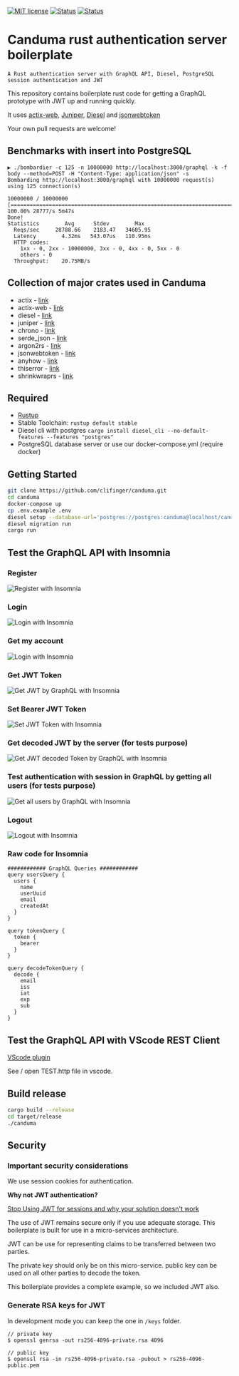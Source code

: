 [![MIT license](http://img.shields.io/badge/license-MIT-brightgreen.svg)](http://opensource.org/licenses/MIT)
[![Status](https://img.shields.io/badge/build-passing-brightgreen)]()
[![Status](https://img.shields.io/badge/pull--request-open-blue)]()

# Canduma rust authentication server boilerplate

`A Rust authentication server with GraphQL API, Diesel, PostgreSQL session authentication and JWT`

This repository contains boilerplate rust code for getting a GraphQL prototype with JWT up and running quickly.

It uses [actix-web](https://actix.rs/), [Juniper](https://graphql-rust.github.io/juniper/current/),
[Diesel](http://diesel.rs/) and [jsonwebtoken](https://docs.rs/jsonwebtoken)

Your own pull requests are welcome!

## Benchmarks with insert into PostgreSQL

```shell script
▶ ./bombardier -c 125 -n 10000000 http://localhost:3000/graphql -k -f body --method=POST -H "Content-Type: application/json" -s
Bombarding http://localhost:3000/graphql with 10000000 request(s) using 125 connection(s)

10000000 / 10000000 [===========================================================================] 100.00% 28777/s 5m47s
Done!
Statistics        Avg      Stdev        Max
  Reqs/sec     28788.66    2183.47   34605.95
  Latency        4.32ms   543.07us   110.95ms
  HTTP codes:
    1xx - 0, 2xx - 10000000, 3xx - 0, 4xx - 0, 5xx - 0
    others - 0
  Throughput:    20.75MB/s
```

## Collection of major crates used in Canduma

- actix - [link](https://actix.rs/)
- actix-web - [link](https://docs.rs/actix-web/)
- diesel - [link](http://diesel.rs/)
- juniper - [link](https://graphql-rust.github.io/juniper/current/)
- chrono - [link](https://docs.rs/chrono/)
- serde_json - [link](https://docs.serde.rs/serde_json/)
- argon2rs - [link](https://github.com/bryant/argon2rs)
- jsonwebtoken - [link](https://docs.rs/jsonwebtoken)
- anyhow - [link](https://github.com/dtolnay/anyhow)
- thiserror - [link](https://github.com/dtolnay/thiserror)
- shrinkwraprs - [link](https://docs.rs/shrinkwraprs/)

## Required

- [Rustup](https://rustup.rs/)
- Stable Toolchain: `rustup default stable`
- Diesel cli with postgres `cargo install diesel_cli --no-default-features --features "postgres"`
- PostgreSQL database server or use our docker-compose.yml (require docker)

## Getting Started

```sh
git clone https://github.com/clifinger/canduma.git
cd canduma
docker-compose up
cp .env.example .env
diesel setup --database-url='postgres://postgres:canduma@localhost/canduma'
diesel migration run
cargo run
```

## Test the GraphQL API with Insomnia

### Register

![Register with Insomnia](https://github.com/clifinger/canduma/blob/master/docs/images/new-insomnia-register.png?raw=true)

### Login

![Login with Insomnia](https://github.com/clifinger/canduma/blob/master/docs/images/new-insomnia-login.png?raw=true)

### Get my account

![Login with Insomnia](https://github.com/clifinger/canduma/blob/master/docs/images/new-insomnia-get-me.png?raw=true)

### Get JWT Token

![Get JWT by GraphQL with Insomnia](https://github.com/clifinger/canduma/blob/master/docs/images/new-insomnia-grahql-get-jwt.png?raw=true)

### Set Bearer JWT Token

![Set JWT Token with Insomnia](https://github.com/clifinger/canduma/blob/master/docs/images/insomnia-set-bearer.png?raw=true)

### Get decoded JWT by the server (for tests purpose)

![Get JWT decoded Token by GraphQL with Insomnia](https://github.com/clifinger/canduma/blob/master/docs/images/new-insomnia-grahql-get-jwt-decoded.png?raw=true)

### Test authentication with session in GraphQL by getting all users (for tests purpose)

![Get all users by GraphQL with Insomnia](https://github.com/clifinger/canduma/blob/master/docs/images/new-insomnia-grahql-get-users.png?raw=true)

### Logout

![Logout with Insomnia](https://github.com/clifinger/canduma/blob/master/docs/images/new-insomnia-logout.png?raw=true)

### Raw code for Insomnia

```text
############ GraphQL Queries ############
query usersQuery {
  users {
    name
    userUuid
    email
    createdAt
  }
}

query tokenQuery {
  token {
    bearer
  }
}

query decodeTokenQuery {
  decode {
    email
    iss
    iat
    exp
    sub
  }
}

```

## Test the GraphQL API with VScode REST Client

[VScode plugin](https://marketplace.visualstudio.com/items?itemName=humao.rest-client)

See / open TEST.http file in vscode.

## Build release

```sh
cargo build --release
cd target/release
./canduma
```

## Security

### Important security considerations

We use session cookies for authentication.

**Why not JWT authentication?**

[Stop Using JWT for sessions and why your solution doesn't work](http://cryto.net/~joepie91/blog/2016/06/19/stop-using-jwt-for-sessions-part-2-why-your-solution-doesnt-work/)

The use of JWT remains secure only if you use adequate storage.
This boilerplate is built for use in a micro-services architecture.

JWT can be use for representing claims to be transferred between two parties.

The private key should only be on this micro-service.
public key can be used on all other parties to decode the token.

This boilerplate provides a complete example, so we included JWT also.

### Generate RSA keys for JWT

In development mode you can keep the one in `/keys` folder.

```shell script
// private key
$ openssl genrsa -out rs256-4096-private.rsa 4096

// public key
$ openssl rsa -in rs256-4096-private.rsa -pubout > rs256-4096-public.pem
```
